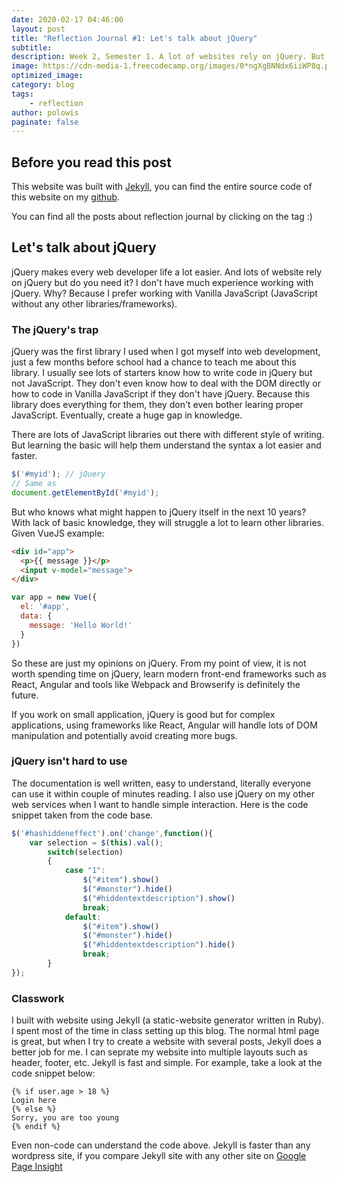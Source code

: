 ```yaml
---
date: 2020-02-17 04:46:00
layout: post
title: "Reflection Journal #1: Let's talk about jQuery"
subtitle:
description: Week 2, Semester 1. A lot of websites rely on jQuery. But is it neccessary to learn it?
image: https://cdn-media-1.freecodecamp.org/images/0*ngXgBNNdx6iiWP8q.png
optimized_image:
category: blog
tags:
    - reflection
author: polowis
paginate: false
---
```


## Before you read this post

This website was built with [Jekyll](https://jekyllrb.com/), you can find the entire source code of this website on my [github](https://github.com/polowis/blog). 

You can find all the posts about reflection journal by clicking on the tag :)

## Let's talk about jQuery 
jQuery makes every web developer life a lot easier. And lots of website rely on jQuery but do you need it? I don't have much experience working with jQuery. Why? Because I prefer working with Vanilla JavaScript (JavaScript without any other libraries/frameworks).

### The jQuery's trap
jQuery was the first library I used when I got myself into web development, just a few months before school had a chance to teach me about this library. I usually see lots of starters know how to write code in jQuery but not JavaScript. They don't even know how to deal with the DOM directly or how to code in Vanilla JavaScript if they don't have jQuery. Because this library does everything for them, they don't even bother learing proper JavaScript. Eventually, create a huge gap in knowledge. 

There are lots of JavaScript libraries out there with different style of writing. But learning the basic will help them understand the syntax a lot easier and faster. 
```js
$('#myid'); // jQuery
// Same as 
document.getElementById('#myid');
```
But who knows what might happen to jQuery itself in the next 10 years? With lack of basic knowledge, they will struggle a lot to learn other libraries. Given VueJS example:
```html
<div id="app">
  <p>{{ message }}</p>
  <input v-model="message">
</div>

```
```js
var app = new Vue({
  el: '#app',
  data: {
    message: 'Hello World!'
  }
})
```

So these are just my opinions on jQuery. From my point of view, it is not worth spending time on jQuery, learn modern front-end frameworks such as React, Angular and tools like Webpack and Browserify is definitely the future. 

If you work on small application, jQuery is good but for complex applications, using frameworks like React, Angular will handle lots of DOM manipulation and potentially avoid creating more bugs. 

### jQuery isn't hard to use

The documentation is well written, easy to understand, literally everyone can use it within couple of minutes reading. I also use jQuery on my other web services when I want to handle simple interaction. Here is the code snippet taken from the code base. 

```js
$('#hashiddeneffect').on('change',function(){
	var selection = $(this).val();
		switch(selection)
		{
			case "1":
				$("#item").show()
				$("#monster").hide()
				$("#hiddentextdescription").show()
				break;
			default:
				$("#item").show()
				$("#monster").hide()
				$("#hiddentextdescription").hide()
				break;
		}
});
```
### Classwork

I built with website using Jekyll (a static-website generator written in Ruby). I spent most of the time in class setting up this blog. The normal html page is great, but when I try to create a website with several posts, Jekyll does a better job for me. I can seprate my website into multiple layouts such as header, footer, etc. Jekyll is fast and simple. For example, take a look at the code snippet below:

```
{% if user.age > 18 %}
Login here
{% else %}
Sorry, you are too young
{% endif %}

```

Even non-code can understand the code above. Jekyll is faster than any wordpress site, if you compare Jekyll site with any other site on [Google Page Insight](https://developers.google.com/speed/pagespeed/insights/)




